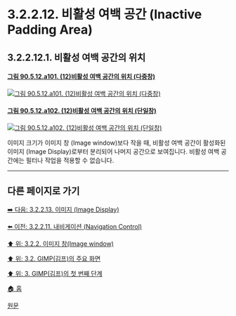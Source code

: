 # 3.2.2.12. 비활성 여백 공간 (Inactive Padding Area)
## 3.2.2.12.1. 비활성 여백 공간의 위치

#### [그림 90.5.12.a101. (12)비활성 여백 공간의 위치 (다중창)](https://wonder13662.github.io/gimp/2.10.36_ko/90-05-12-inactive_padding_area.html#%EA%B7%B8%EB%A6%BC-90512a101-12%EB%B9%84%ED%99%9C%EC%84%B1-%EC%97%AC%EB%B0%B1-%EA%B3%B5%EA%B0%84%EC%9D%98-%EC%9C%84%EC%B9%98-%EB%8B%A4%EC%A4%91%EC%B0%BD)
[![그림 90.5.12.a101. (12)비활성 여백 공간의 위치 (다중창)](https://github.com/wonder13662/gimp/assets/15767104/c95c1be1-e8d2-4554-8964-2ccc6c82724e)](https://wonder13662.github.io/gimp/2.10.36_ko/90-05-12-inactive_padding_area.html#%EA%B7%B8%EB%A6%BC-90512a101-12%EB%B9%84%ED%99%9C%EC%84%B1-%EC%97%AC%EB%B0%B1-%EA%B3%B5%EA%B0%84%EC%9D%98-%EC%9C%84%EC%B9%98-%EB%8B%A4%EC%A4%91%EC%B0%BD)

#### [그림 90.5.12.a102. (12)비활성 여백 공간의 위치 (단일창)](https://wonder13662.github.io/gimp/2.10.36_ko/90-05-12-inactive_padding_area.html#%EA%B7%B8%EB%A6%BC-90512a102-12%EB%B9%84%ED%99%9C%EC%84%B1-%EC%97%AC%EB%B0%B1-%EA%B3%B5%EA%B0%84%EC%9D%98-%EC%9C%84%EC%B9%98-%EB%8B%A8%EC%9D%BC%EC%B0%BD)
[![그림 90.5.12.a102. (12)비활성 여백 공간의 위치 (단일창)](https://github.com/wonder13662/gimp/assets/15767104/30032212-ac30-41f7-a393-4b5474ea1766)](https://wonder13662.github.io/gimp/2.10.36_ko/90-05-12-inactive_padding_area.html#%EA%B7%B8%EB%A6%BC-90512a102-12%EB%B9%84%ED%99%9C%EC%84%B1-%EC%97%AC%EB%B0%B1-%EA%B3%B5%EA%B0%84%EC%9D%98-%EC%9C%84%EC%B9%98-%EB%8B%A8%EC%9D%BC%EC%B0%BD)

이미지 크기가 이미지 창 (Image window)보다 작을 때, 비활성 여백 공간이 활성화된 이미지 (Image Display)로부터 분리되어 나머지 공간으로 보여집니다. 비활성 여백 공간에는 필터나 작업을 적용할 수 없습니다.

***

## 다른 페이지로 가기
[➡️ 다음: 3.2.2.13. 이미지 (Image Display)](./03-02-02-image-windowx-13-image-display.md)

[⬅️ 이전: 3.2.2.11. 내비게이션 (Navigation Control)](./03-02-02-image-windowx-11-navigation-control.md)

[⬆️ 위: 3.2.2. 이미지 창(Image window)](./03-02-02-image-window.md)

[⬆️ 위: 3.2. GIMP(김프)의 주요 화면](./03-02-00-main-window.md)

[⬆️ 위: 3. GIMP(김프)의 첫 번째 단계](./03-00-first-step-with-gimp.md)

[🏠 홈](./00-home.md)

[원문](https://docs.gimp.org/2.10/ko/gimp-image-window.html)
